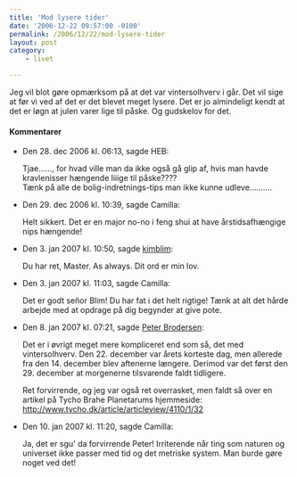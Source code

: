 ```yaml
---
title: 'Mod lysere tider'
date: '2006-12-22 09:57:00 -0100'
permalink: /2006/12/22/mod-lysere-tider
layout: post
category:
    - livet

---
```

Jeg vil blot gøre opmærksom på at det var vintersolhverv i går. Det vil sige at før vi ved af det er det blevet meget lysere. Det er jo almindeligt kendt at det er løgn at julen varer lige til påske. Og gudskelov for det.
<div class="vintage-comments">
<h4>Kommentarer </h4>
<ul class="vintage-comments-list"><li>
<p class="comment-meta">Den <time pubdate datetime="2006-12-28T18:13:41+01:00">28. dec 2006 kl.  06:13</time>, sagde HEB:</p>
<p>Tjae......, for hvad ville man da ikke også gå glip af, hvis man havde kravlenisser hængende liiige til påske????<br />
Tænk på alle de bolig-indretnings-tips man ikke kunne udleve..........</p>
</li>

<li>
<p class="comment-meta">Den <time pubdate datetime="2006-12-29T22:39:27+01:00">29. dec 2006 kl.  10:39</time>, sagde Camilla:</p>
<p>Helt sikkert. Det er en major no-no i feng shui at have årstidsafhængige nips hængende!</p>
</li>

<li>
<p class="comment-meta">Den <time pubdate datetime="2007-01-03T10:50:58+01:00">3. jan 2007 kl.  10:50</time>, sagde <a href="kimblim.dk">kimblim</a>:</p>
<p>Du har ret, Master. As always. Dit ord er min lov.</p>
</li>

<li>
<p class="comment-meta">Den <time pubdate datetime="2007-01-03T11:03:21+01:00">3. jan 2007 kl.  11:03</time>, sagde Camilla:</p>
<p>Det er godt señor Blim! Du har fat i det helt rigtige! Tænk at alt det hårde arbejde med at opdrage på dig begynder at give pote.</p>
</li>

<li>
<p class="comment-meta">Den <time pubdate datetime="2007-01-08T07:21:21+01:00">8. jan 2007 kl.  07:21</time>, sagde <a href="http://blog.findvej.dk/">Peter Brodersen</a>:</p>
<p>Det er i øvrigt meget mere kompliceret end som så, det med vintersolhverv. Den 22. december var årets korteste dag, men allerede fra den 14. december blev aftenerne længere. Derimod var det først den 29. december at morgenerne tilsvarende faldt tidligere.</p>
<p>Ret forvirrende, og jeg var også ret overrasket, men faldt så over en artikel på Tycho Brahe Planetarums hjemmeside:<br /><a href="http://www.tycho.dk/article/articleview/4110/1/32">http://www.tycho.dk/article/articleview/4110/1/32</a></p>
</li>

<li>
<p class="comment-meta">Den <time pubdate datetime="2007-01-10T23:20:27+01:00">10. jan 2007 kl.  11:20</time>, sagde Camilla:</p>
<p>Ja, det er sgu' da forvirrende Peter! Irriterende når ting som naturen og universet ikke passer med tid og det metriske system. Man burde gøre noget ved det!</p>
</li>
</ul>
</div>
